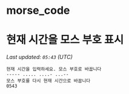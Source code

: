 # morse_code
# 현재 시간을 모스 부호 표시
<!-- MORSE_TIME_START -->
_Last updated: `05:43` (UTC)_

```
현재 시간을 입력하세요. 모스 부호로 바꿉니다
----- ..... ....- ...--
모스 부호를 다시 현재 시간으로 바꿉니다
0543
```
<!-- MORSE_TIME_END -->
